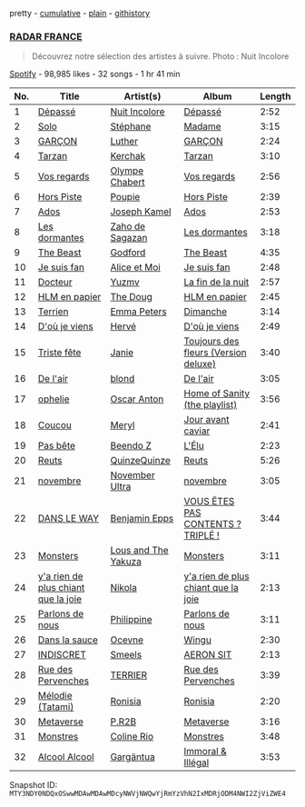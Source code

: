 pretty - [cumulative](/playlists/cumulative/37i9dQZF1DWWNlI0CRgWup.md) - [plain](/playlists/plain/37i9dQZF1DWWNlI0CRgWup) - [githistory](https://github.githistory.xyz/mackorone/spotify-playlist-archive/blob/main/playlists/plain/37i9dQZF1DWWNlI0CRgWup)

### [RADAR FRANCE](https://open.spotify.com/playlist/37i9dQZF1DWWNlI0CRgWup)

> Découvrez notre sélection des artistes à suivre\. Photo : Nuit Incolore

[Spotify](https://open.spotify.com/user/spotify) - 98,985 likes - 32 songs - 1 hr 41 min

| No. | Title | Artist(s) | Album | Length |
|---|---|---|---|---|
| 1 | [Dépassé](https://open.spotify.com/track/5bOWPM362XpMa8zn6UR9te) | [Nuit Incolore](https://open.spotify.com/artist/2oOAiE62UgqjCEWTHPdn0F) | [Dépassé](https://open.spotify.com/album/1WsuPxnNB1pgkd1a5UsgrS) | 2:52 |
| 2 | [Solo](https://open.spotify.com/track/3bfW2D6xj3mspwxwi3ieyl) | [Stéphane](https://open.spotify.com/artist/1ONaDILNtXKICFlrBdmgif) | [Madame](https://open.spotify.com/album/55Ya1piow9PzoMfpGfswLd) | 3:15 |
| 3 | [GARÇON](https://open.spotify.com/track/7wZnwgGkwpJ8EYJ6VEJD2A) | [Luther](https://open.spotify.com/artist/712cOCN3mpraX2UOgUvdHW) | [GARÇON](https://open.spotify.com/album/0pgPGBjDayWlzT8eAjjcKG) | 2:24 |
| 4 | [Tarzan](https://open.spotify.com/track/7bTEYM4keeHBnm8h0nBj5G) | [Kerchak](https://open.spotify.com/artist/1nRbtbdYK51y71nVOxu332) | [Tarzan](https://open.spotify.com/album/0vvWbMFuL708tNtMx4Z2QL) | 3:10 |
| 5 | [Vos regards](https://open.spotify.com/track/6Q5zrEyK6J1M0NtKAbjLGJ) | [Olympe Chabert](https://open.spotify.com/artist/5vAhRi3Q9OFWN9C8pO3oTp) | [Vos regards](https://open.spotify.com/album/1HBzsUdxo3pg4Dk8U3CWUz) | 2:56 |
| 6 | [Hors Piste](https://open.spotify.com/track/7LrVEMD3Qtva05qoBivomr) | [Poupie](https://open.spotify.com/artist/71x0OO2toFjXrMRcufL9tv) | [Hors Piste](https://open.spotify.com/album/7npKfCu8EwFlXqSvErPZCj) | 2:39 |
| 7 | [Ados](https://open.spotify.com/track/0gc9MiWqo0me326ecRzaPg) | [Joseph Kamel](https://open.spotify.com/artist/5SQFDZOMgKao4hMpULEaoI) | [Ados](https://open.spotify.com/album/2Og8w5f5fU4PEMH3GbNgZw) | 2:53 |
| 8 | [Les dormantes](https://open.spotify.com/track/5FRYkF4q7TJ3QRHn2aWZHr) | [Zaho de Sagazan](https://open.spotify.com/artist/38GSybQjdc6sxptciOkxMq) | [Les dormantes](https://open.spotify.com/album/58Gqv2FeIlHyw0mxSnRs9Q) | 3:18 |
| 9 | [The Beast](https://open.spotify.com/track/5nE5gmDADdXZ3LwES22kYt) | [Godford](https://open.spotify.com/artist/4pUwtnbS6FdBniLp410AOu) | [The Beast](https://open.spotify.com/album/3U9XwEP5Ia637qr6yX3578) | 4:35 |
| 10 | [Je suis fan](https://open.spotify.com/track/0ek3SCgTcQBeRE897H2IDp) | [Alice et Moi](https://open.spotify.com/artist/1NcCVE1FRpBSlN3LcAfhn3) | [Je suis fan](https://open.spotify.com/album/6CDA4RgsL8Mney02IwKaPH) | 2:48 |
| 11 | [Docteur](https://open.spotify.com/track/0WoXJsM5EKwhYURKx3p1p2) | [Yuzmv](https://open.spotify.com/artist/1cYA2rnKwpVYe9iVH3Djjm) | [La fin de la nuit](https://open.spotify.com/album/61B9Jgp1u9U46CUNIFOJfb) | 2:57 |
| 12 | [HLM en papier](https://open.spotify.com/track/1H2XgIWqSYq0hNGEBjoslV) | [The Doug](https://open.spotify.com/artist/1AT7xbkG9hKbNlvGfZtA7S) | [HLM en papier](https://open.spotify.com/album/7oJAgG54spaDSF0oyD8OFH) | 2:45 |
| 13 | [Terrien](https://open.spotify.com/track/3zxgaONWwTwSWuisr4SV0Q) | [Emma Peters](https://open.spotify.com/artist/6lY6kOVMG0mR07JTzU33o5) | [Dimanche](https://open.spotify.com/album/5KnRVFct1nHFXTJ3iavsLq) | 3:14 |
| 14 | [D'où je viens](https://open.spotify.com/track/3r5HKO6wkcIOMwn0jp76nG) | [Hervé](https://open.spotify.com/artist/3mNXGOPYzxYiGxttEvJ9hx) | [D'où je viens](https://open.spotify.com/album/3VXCSVRtvJNavOvT5972Y3) | 2:49 |
| 15 | [Triste fête](https://open.spotify.com/track/7lF4vYpokRbb9tdAq12tbx) | [Janie](https://open.spotify.com/artist/2WSFLb1izcqFnU9KakhCnU) | [Toujours des fleurs \(Version deluxe\)](https://open.spotify.com/album/1UK0794RKtEfbCRhUV2yRj) | 3:40 |
| 16 | [De l'air](https://open.spotify.com/track/3RwiaS8Oala36KdO9mkRZU) | [blond](https://open.spotify.com/artist/6bAfbEF8yCMBTtXEBFLh2x) | [De l'air](https://open.spotify.com/album/1y9oWG3buItRT8Ew4aRStV) | 3:05 |
| 17 | [ophelie](https://open.spotify.com/track/6XdxQd4EFvYOvWYqr1KXm3) | [Oscar Anton](https://open.spotify.com/artist/1g3dAnqp218LiNN9ng5dIh) | [Home of Sanity \(the playlist\)](https://open.spotify.com/album/0HuDE3XfOnoI068AEUaLmE) | 3:56 |
| 18 | [Coucou](https://open.spotify.com/track/3kiTnvHHKipoAwa40GTGGy) | [Meryl](https://open.spotify.com/artist/1AT8NKdQOU0EVPu6ehN4NA) | [Jour avant caviar](https://open.spotify.com/album/4PX1ZZFjRIhHG57nRSP4mF) | 2:41 |
| 19 | [Pas bête](https://open.spotify.com/track/3TVUW7bJJWDOonkVCZxfLV) | [Beendo Z](https://open.spotify.com/artist/7a35Zdc78bDXJv2vYf5hSO) | [L'Élu](https://open.spotify.com/album/6UiV6zQxitBwaQ6Kw72W1i) | 2:23 |
| 20 | [Reuts](https://open.spotify.com/track/6nhd4cWEYapY5704NqOcOk) | [QuinzeQuinze](https://open.spotify.com/artist/2SWMwDn0bu2QcXwBWznf5u) | [Reuts](https://open.spotify.com/album/795vZthVqnG9wdjAqXsMux) | 5:26 |
| 21 | [novembre](https://open.spotify.com/track/30icGaTYAoxKjczSHfoSG2) | [November Ultra](https://open.spotify.com/artist/0naOCLau0NmL1kdFlbZAfr) | [novembre](https://open.spotify.com/album/66VkskaQjFwIhORK51Ke6S) | 3:05 |
| 22 | [DANS LE WAY](https://open.spotify.com/track/3WDx6AjGrZyrOygj6RCoHf) | [Benjamin Epps](https://open.spotify.com/artist/2quhaEEtVvUNS0HwL1EJNn) | [VOUS ÊTES PAS CONTENTS ? TRIPLÉ !](https://open.spotify.com/album/1sXTto4AKCeNd8yKON0lHh) | 3:44 |
| 23 | [Monsters](https://open.spotify.com/track/7GCm7A124YRmDNOy1WKVc7) | [Lous and The Yakuza](https://open.spotify.com/artist/2HPiMwJktBXqakN0hnON2R) | [Monsters](https://open.spotify.com/album/6g0oLxGFKAl7VvuQaIIgg9) | 3:11 |
| 24 | [y'a rien de plus chiant que la joie](https://open.spotify.com/track/2qpfUuhooMWT7m3o6Jg0CB) | [Nikola](https://open.spotify.com/artist/0JEBnGhyAmu2hlEgZE2Ydj) | [y'a rien de plus chiant que la joie](https://open.spotify.com/album/1ApHah4ETKmbD3pSpO9mBB) | 2:13 |
| 25 | [Parlons de nous](https://open.spotify.com/track/4ReQJvkxH6Ab1H2aeQToU8) | [Philippine](https://open.spotify.com/artist/0jm6JzrAGaSgKY02PI2k4E) | [Parlons de nous](https://open.spotify.com/album/7BhzlJRv10yLohFzjJUKkk) | 3:11 |
| 26 | [Dans la sauce](https://open.spotify.com/track/4JotkTX7ImmIoQK5gwBIIh) | [Ocevne](https://open.spotify.com/artist/0K4D8NX2d2sMQlvWcfLhSL) | [Wingu](https://open.spotify.com/album/5Xd5Rh3JdkV5sJ0HVf1vB6) | 2:30 |
| 27 | [INDISCRET](https://open.spotify.com/track/2XkZf7PB3MjaBdnzR2KFSo) | [Smeels](https://open.spotify.com/artist/6FyY3mlFrDdKUX35GrzeOZ) | [AERON SIT](https://open.spotify.com/album/499DppgglIUt1d6UD6GNW8) | 2:13 |
| 28 | [Rue des Pervenches](https://open.spotify.com/track/3UcIv7IH3RFHKOVOAJEgiz) | [TERRIER](https://open.spotify.com/artist/3GdYpfWMn7epxH2sHheonJ) | [Rue des Pervenches](https://open.spotify.com/album/1vULaCp3YiTYTzgUdPemW5) | 3:39 |
| 29 | [Mélodie \(Tatami\)](https://open.spotify.com/track/78cYGQUXUNS5LZuNRzeqk7) | [Ronisia](https://open.spotify.com/artist/4krMq8pXkLVTGplpYgHlnV) | [Ronisia](https://open.spotify.com/album/5T2XIptVJAJM0KIs6aWxWo) | 2:20 |
| 30 | [Metaverse](https://open.spotify.com/track/5WfMk2vk5hMD1bzByNJCC6) | [P.R2B](https://open.spotify.com/artist/6R6tuqCxJRopO4bE8nfLGk) | [Metaverse](https://open.spotify.com/album/0feXuheWM3Kk6koWrQhqwt) | 3:16 |
| 31 | [Monstres](https://open.spotify.com/track/3YKiwttaOxs8As0Ttp8yzs) | [Coline Rio](https://open.spotify.com/artist/0avwZ2v9jOgVLB1IfimwdA) | [Monstres](https://open.spotify.com/album/1YwDFgQZtPg2lmFY1bfvEq) | 3:48 |
| 32 | [Alcool Alcool](https://open.spotify.com/track/6wriPlx1qGGI7yOrtSGNvY) | [Gargäntua](https://open.spotify.com/artist/1ScFJG5ccOnTPPUin8cPFu) | [Immoral & Illégal](https://open.spotify.com/album/0KKgZIUwkhKV82olpr3QIU) | 3:53 |

Snapshot ID: `MTY3NDY0NDQxOSwwMDAwMDAwMDcyNWVjNWQwYjRmYzVhN2IxMDRjODM4NWI2ZjViZWE4`
